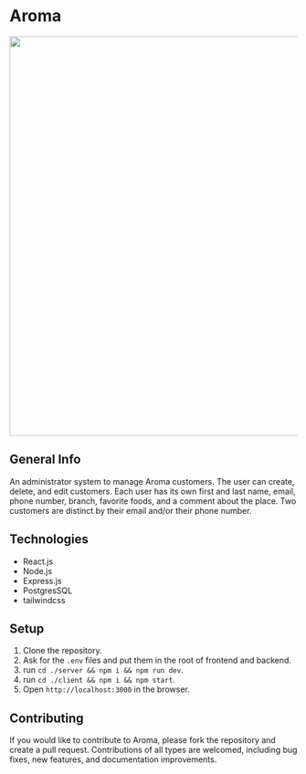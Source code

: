 # Aroma

<img src="https://github.com/Yanay-Sella/aroma/assets/86674014/7911c783-302a-4b6f-8f6b-fde41ab5838c" width="700">

## General Info

An administrator system to manage Aroma customers.
The user can create, delete, and edit customers.
Each user has its own first and last name, email, phone number, branch, favorite foods, and a comment about the place.
Two customers are distinct by their email and/or their phone number.

## Technologies

- React.js
- Node.js
- Express.js
- PostgresSQL
- tailwindcss

## Setup

1. Clone the repository.
2. Ask for the ```.env``` files and put them in the root of frontend and backend.
3. run ```cd ./server && npm i && npm run dev```.
4. run ```cd ./client && npm i && npm start```.
5. Open ```http://localhost:3000``` in the browser.

## Contributing
If you would like to contribute to Aroma, please fork the repository and create a pull request.
Contributions of all types are welcomed, including bug fixes, new features, and documentation improvements.
